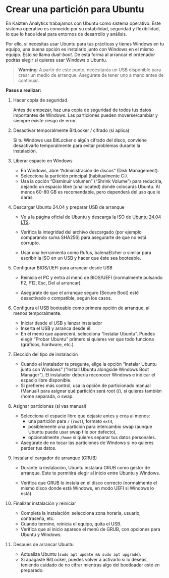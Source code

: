# Crear una partición para Ubuntu

En Kaizten Analytics trabajamos con Ubuntu como sistema operativo. Este sistema operativo es conocido por su estabilidad, seguridad y flexibilidad, lo que lo hace ideal para entornos de desarrollo y análisis.

Por ello, si necesitas usar Ubuntu para tus prácticas y tienes Windows en tu equipo, una buena opción es instalarlo junto con Windows en el mismo equipo. Esto se llama *dual-boot*. De esta forma al arrancar el ordenador podrás elegir si quieres usar Windows o Ubuntu.

> **Warning**: A partir de este punto, necesitarás un USB disponible para crear un medio de arranque. Asegúrate de tener uno a mano antes de continuar.

**Pasos a realizar:**

1. Hacer copia de seguridad. 

   Antes de empezar, haz una copia de seguridad de todos tus datos importantes de Windows. Las particiones pueden moverse/cambiar y siempre existe riesgo de error.

2. Desactivar temporalmente BitLocker / cifrado (si aplica)

   Si tu Windows usa BitLocker o algún cifrado del disco, conviene desactivarlo temporalmente para evitar problemas durante la instalación.
   
3. Liberar espacio en Windows

   * En Windows, abre “Administración de discos” (Disk Management).
   * Selecciona la partición principal (habitualmente C:).
   * Usa la opción “Disminuir volumen” (“Shrink Volume”) para reducirla, dejando un espacio libre (unallocated) donde colocarás Ubuntu. Al menos 60-80 GB es recomendable, pero dependerá del uso que le darás. 

4. Descargar Ubuntu 24.04 y preparar USB de arranque

   * Ve a la página oficial de Ubuntu y descarga la ISO de [Ubuntu 24.04 LTS](https://releases.ubuntu.com/noble/).

   * Verifica la integridad del archivo descargado (por ejemplo comparando suma SHA256) para asegurarte de que no está corrupto. 

   * Usar una herramienta como Rufus, balenaEtcher o similar para escribir la ISO en un USB y hacer que éste sea booteable. 

5. Configurar BIOS/UEFI para arrancar desde USB

   * Reinicia el PC y entra al menú de BIOS/UEFI (normalmente pulsando F2, F12, Esc, Del al arrancar).

   * Asegúrate de que el arranque seguro (Secure Boot) esté desactivado o compatible, según los casos.

6. Configura el USB booteable como primera opción de arranque, al menos temporalmente.

   * Iniciar desde el USB y lanzar instalador
   * Inserta el USB y arranca desde él.
   * En el menú que aparecerá, selecciona “Instalar Ubuntu”. Puedes elegir “Probar Ubuntu” primero si quieres ver que todo funciona (gráficos, hardware, etc.). 

7. Elección del tipo de instalación
   * Cuando el instalador te pregunte, elige la opción “Instalar Ubuntu junto con Windows” (“Install Ubuntu alongside Windows Boot Manager”). El instalador debería reconocer Windows e indicar el espacio libre disponible. 
   * Si prefieres más control, usa la opción de particionado manual (Manual) para asignar qué partición será root (/), si quieres también /home separada, o swap. 

8. Asignar particiones (si vas manual)

   * Selecciona el espacio libre que dejaste antes y crea al menos:
     * una partición para `/` (`root`), formato `ext4`,
     * posiblemente una partición para intercambio swap (aunque Ubuntu puede usar swap file por defecto),
     * opcionalmente `/home` si quieres separar tus datos personales.
   * Asegúrate de no tocar las particiones de Windows si no quieres perder tus datos.

9. Instalar el cargador de arranque (GRUB)

   * Durante la instalación, Ubuntu instalará GRUB como gestor de arranque. Este te permitirá elegir al inicio entre Ubuntu y Windows.

   * Verifica que GRUB lo instala en el disco correcto (normalmente el mismo disco donde está Windows, en modo UEFI si Windows lo está).

10. Finalizar instalación y reiniciar

    * Completa la instalación: selecciona zona horaria, usuario, contraseña, etc.
    * Cuando termine, reinicia el equipo, quita el USB.
    * Verifica que al inicio aparece el menú de GRUB, con opciones para Ubuntu y Windows.

11. Después de arrancar Ubuntu

    * Actualiza Ubuntu (`sudo apt update && sudo apt upgrade`).
    * Si apagaste BitLocker, puedes volver a activarlo si lo deseas, teniendo cuidado de no cifrar mientras algo del bootloader esté en preparado.